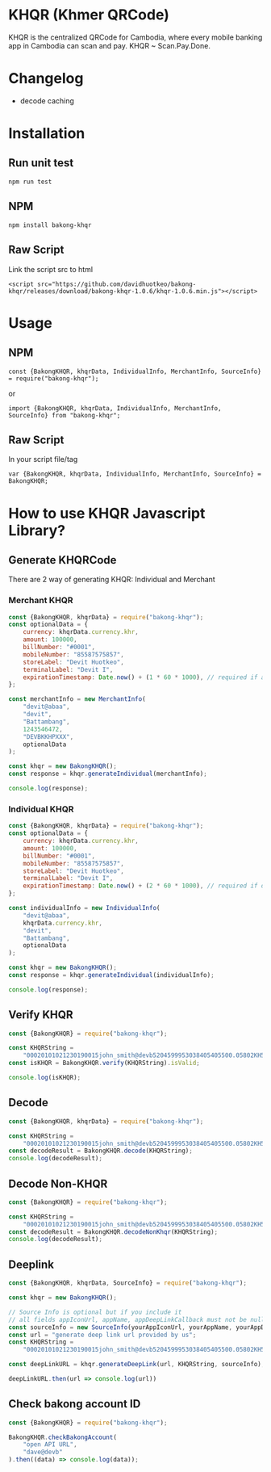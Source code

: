 # KHQR (Khmer QRCode)
KHQR is the centralized QRCode for Cambodia, where every mobile banking app in Cambodia can scan and pay.
KHQR ~ Scan.Pay.Done.

# Changelog
- decode caching

# Installation

## Run unit test
```
npm run test
```

## NPM
```
npm install bakong-khqr
```

## Raw Script
Link the script src to html
```
<script src="https://github.com/davidhuotkeo/bakong-khqr/releases/download/bakong-khqr-1.0.6/khqr-1.0.6.min.js"></script>
```

# Usage

## NPM
```
const {BakongKHQR, khqrData, IndividualInfo, MerchantInfo, SourceInfo} = require("bakong-khqr");
```

or

```
import {BakongKHQR, khqrData, IndividualInfo, MerchantInfo, SourceInfo} from "bakong-khqr";
```

## Raw Script
In your script file/tag
```
var {BakongKHQR, khqrData, IndividualInfo, MerchantInfo, SourceInfo} = BakongKHQR;
```


# How to use KHQR Javascript Library?

## Generate KHQRCode
There are 2 way of generating KHQR: Individual and Merchant

### Merchant KHQR
```javascript
const {BakongKHQR, khqrData} = require("bakong-khqr");
const optionalData = {
    currency: khqrData.currency.khr,
    amount: 100000,
    billNumber: "#0001",
    mobileNumber: "85587575857",
    storeLabel: "Devit Huotkeo",
    terminalLabel: "Devit I",
    expirationTimestamp: Date.now() + (1 * 60 * 1000), // required if amount is not null or zero (eg. expired in 1 minutes)
};

const merchantInfo = new MerchantInfo(
    "devit@abaa",
    "devit",
    "Battambang",
    1243546472,
    "DEVBKKHPXXX",
    optionalData
);

const khqr = new BakongKHQR();
const response = khqr.generateIndividual(merchantInfo);

console.log(response);
```

### Individual KHQR
```javascript
const {BakongKHQR, khqrData} = require("bakong-khqr");
const optionalData = {
    currency: khqrData.currency.khr,
    amount: 100000,
    billNumber: "#0001",
    mobileNumber: "85587575857",
    storeLabel: "Devit Huotkeo",
    terminalLabel: "Devit I",
    expirationTimestamp: Date.now() + (2 * 60 * 1000), // required if dynamic KHQR (eg. expired in 2 minutes)
};

const individualInfo = new IndividualInfo(
    "devit@abaa",
    khqrData.currency.khr,
    "devit",
    "Battambang",
    optionalData
);

const khqr = new BakongKHQR();
const response = khqr.generateIndividual(individualInfo);

console.log(response);
```

## Verify KHQR
```javascript
const {BakongKHQR} = require("bakong-khqr");

const KHQRString =
    "00020101021230190015john_smith@devb5204599953038405405500.05802KH5910John Smith6010Phnom Penh62640111Invoice#0690314Coffee Khlaing0727Cooooooooooooooooooounter 299340013172734056490701131727340624907630458D8";
const isKHQR = BakongKHQR.verify(KHQRString).isValid;

console.log(isKHQR);
```

## Decode
```javascript
const {BakongKHQR, khqrData} = require("bakong-khqr");

const KHQRString =
    "00020101021230190015john_smith@devb5204599953038405405500.05802KH5910John Smith6010Phnom Penh62640111Invoice#0690314Coffee Khlaing0727Cooooooooooooooooooounter 299340013172734056490701131727340624907630458D8";
const decodeResult = BakongKHQR.decode(KHQRString);
console.log(decodeResult);
```

## Decode Non-KHQR
```javascript
const {BakongKHQR} = require("bakong-khqr");

const KHQRString =
    "00020101021230190015john_smith@devb5204599953038405405500.05802KH5910John Smith6010Phnom Penh62640111Invoice#0690314Coffee Khlaing0727Cooooooooooooooooooounter 299340013172734056490701131727340624907630458D8";
const decodeResult = BakongKHQR.decodeNonKhqr(KHQRString);
console.log(decodeResult);
```

## Deeplink
```javascript
const {BakongKHQR, khqrData, SourceInfo} = require("bakong-khqr");

const khqr = new BakongKHQR();

// Source Info is optional but if you include it
// all fields appIconUrl, appName, appDeepLinkCallback must not be null
const sourceInfo = new SourceInfo(yourAppIconUrl, yourAppName, yourAppDeepLinkCallback);
const url = "generate deep link url provided by us";
const KHQRString =
    "00020101021230190015john_smith@devb5204599953038405405500.05802KH5910John Smith6010Phnom Penh62640111Invoice#0690314Coffee Khlaing0727Cooooooooooooooooooounter 299340013172734056490701131727340624907630458D8";

const deepLinkURL = khqr.generateDeepLink(url, KHQRString, sourceInfo);

deepLinkURL.then(url => console.log(url))
```

## Check bakong account ID
```javascript
const {BakongKHQR} = require("bakong-khqr");

BakongKHQR.checkBakongAccount(
    "open API URL",
    "dave@devb"
).then((data) => console.log(data));
```
